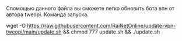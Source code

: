 Спомощью данного файла вы сможете легко обновить бота впн от автора tweopi.
Команда запуска.

wget -O https://raw.githubusercontent.com/RaiNetOnline/update-vpn-tweopi/main/update.sh && chmod 777 update.sh && ./update.sh
